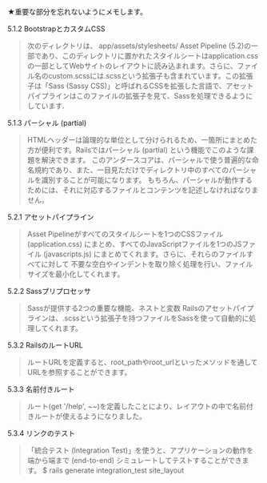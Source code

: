 ★重要な部分を忘れないようにメモします。

5.1.2 BootstrapとカスタムCSS
>次のディレクトリは、
>app/assets/stylesheets/
>Asset Pipeline (5.2)の一部であり、このディレクトリに置かれたスタイルシートはapplication.cssの一部としてWebサイトのレイアウトに読み込まれます。さらに、ファイル名のcustom.scssには.scssという拡張子も含まれています。この拡張子は「Sass (Sassy CSS)」と呼ばれるCSSを拡張した言語で、アセットパイプラインはこのファイルの拡張子を見て、Sassを処理できるようにしています.

5.1.3 パーシャル (partial)
>HTMLヘッダーは論理的な単位として分けられるため、一箇所にまとめた方が便利です。Railsではパーシャル (partial) という機能でこのような課題を解決できます。
>このアンダースコアは、パーシャルで使う普遍的な命名規約であり、また、一目見ただけでディレクトリ中のすべてのパーシャルを識別することが可能になります。
>もちろん、パーシャルが動作するためには、それに対応するファイルとコンテンツを記述しなければなりません。

5.2.1 アセットパイプライン
>Asset Pipelineがすべてのスタイルシートを1つのCSSファイル (application.css) にまとめ、すべてのJavaScriptファイルを1つのJSファイル (javascripts.js) にまとめてくれます。さらに、それらのファイルすべてに対して 不要な空白やインデントを取り除く処理を行い、ファイルサイズを最小化してくれます。

5.2.2  Sassプリプロセッサ
>Sassが提供する2つの重要な機能、ネストと変数
>Railsのアセットパイプラインは、.scssという拡張子を持つファイルをSassを使って自動的に処理してくれます。

5.3.2 RailsのルートURL
>ルートURLを定義すると、root_pathやroot_urlといったメソッドを通してURLを参照することができます。

5.3.3 名前付きルート
>ルート(get  '/help', ~~)を定義したことにより、レイアウトの中で名前付きルートが使えるようになりました。

5.3.4 リンクのテスト
>「統合テスト (Integration Test)」を使うと、アプリケーションの動作を端から端まで (end-to-end) シミュレートしてテストすることができます。
>$ rails generate integration_test site_layout